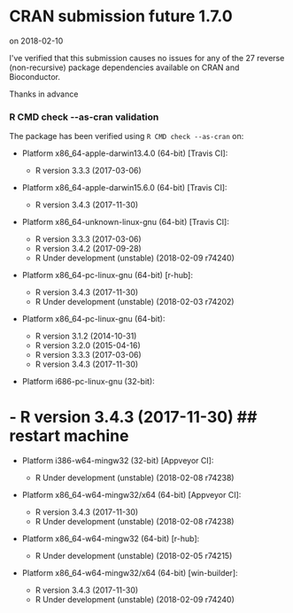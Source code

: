 # CRAN submission future 1.7.0

on 2018-02-10

I've verified that this submission causes no issues for any of the
27 reverse (non-recursive) package dependencies available on CRAN
and Bioconductor.

Thanks in advance


### R CMD check --as-cran validation

The package has been verified using `R CMD check --as-cran` on:

* Platform x86_64-apple-darwin13.4.0 (64-bit) [Travis CI]:
  - R version 3.3.3 (2017-03-06)

* Platform x86_64-apple-darwin15.6.0 (64-bit) [Travis CI]:
  - R version 3.4.3 (2017-11-30)

* Platform x86_64-unknown-linux-gnu (64-bit) [Travis CI]:
  - R version 3.3.3 (2017-03-06)
  - R version 3.4.2 (2017-09-28)
  - R Under development (unstable) (2018-02-09 r74240)

* Platform x86_64-pc-linux-gnu (64-bit) [r-hub]:
  - R version 3.4.3 (2017-11-30)
  - R Under development (unstable) (2018-02-03 r74202)

* Platform x86_64-pc-linux-gnu (64-bit):
  - R version 3.1.2 (2014-10-31)
  - R version 3.2.0 (2015-04-16)
  - R version 3.3.3 (2017-03-06)
  - R version 3.4.3 (2017-11-30)

* Platform i686-pc-linux-gnu (32-bit):
#  - R version 3.4.3 (2017-11-30)  ## restart machine

* Platform i386-w64-mingw32 (32-bit) [Appveyor CI]:
  - R Under development (unstable) (2018-02-08 r74238)

* Platform x86_64-w64-mingw32/x64 (64-bit) [Appveyor CI]:
  - R version 3.4.3 (2017-11-30)
  - R Under development (unstable) (2018-02-08 r74238)

* Platform x86_64-w64-mingw32 (64-bit) [r-hub]:
  - R Under development (unstable) (2018-02-05 r74215)

* Platform x86_64-w64-mingw32/x64 (64-bit) [win-builder]:
  - R version 3.4.3 (2017-11-30)
  - R Under development (unstable) (2018-02-09 r74240)
